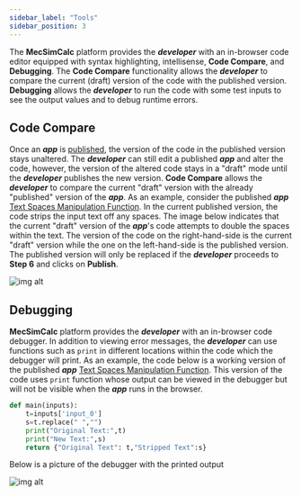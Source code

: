 ```yaml
---
sidebar_label: "Tools"
sidebar_position: 3
---
```


The **MecSimCalc** platform provides the _**developer**_ with an in-browser code editor equipped with syntax highlighting, intellisense, **Code Compare**, and **Debugging**. The **Code Compare** functionality allows the _**developer**_ to compare the current (draft) version of the code with the published version. **Debugging** allows the _**developer**_ to run the code with some test inputs to see the output values and to debug runtime errors.

## Code Compare

Once an _**app**_ is [published](../Getting-Started/Quick-overview#step-6-preview), the version of the code in the published version stays unaltered. The _**developer**_ can still edit a published _**app**_ and alter the code, however, the version of the altered code stays in a "draft" mode until the _**developer**_ publishes the new version. **Code Compare** allows the _**developer**_ to compare the current "draft" version with the already "published" version of the _**app**_. As an example, consider the published _**app**_ [Text Spaces Manipulation Function](https://mecsimcalc.com/app/6383921/text_spaces_manipulation_function). In the current published version, the code strips the input text off any spaces. The image below indicates that the current "draft" version of the _**app**_'s code attempts to double the spaces within the text. The version of the code on the right-hand-side is the current "draft" version while the one on the left-hand-side is the published version. The published version will only be replaced if the _**developer**_ proceeds to **Step 6** and clicks on **Publish**.

<div style={{textAlign: 'center'}}>

![img alt](/docs/Getting-Started/codecompare.png)

</div>

## Debugging

**MecSimCalc** platform provides the _**developer**_ with an in-browser code debugger. In addition to viewing error messages, the _**developer**_ can use functions such as `print` in different locations within the code which the debugger will print. As an example, the code below is a working version of the published _**app**_ [Text Spaces Manipulation Function](https://mecsimcalc.com/app/6383921/text_spaces_manipulation_function). This version of the code uses `print` function whose output can be viewed in the debugger but will not be visible when the _**app**_ runs in the browser.

```python
def main(inputs):
    t=inputs['input_0']
    s=t.replace(" ","")
    print("Original Text:",t)
    print("New Text:",s)
    return {"Original Text": t,"Stripped Text":s}
```

Below is a picture of the debugger with the printed output

<div style={{textAlign: 'center'}}>

![img alt](/docs/Getting-Started/debugger.png)

</div>
